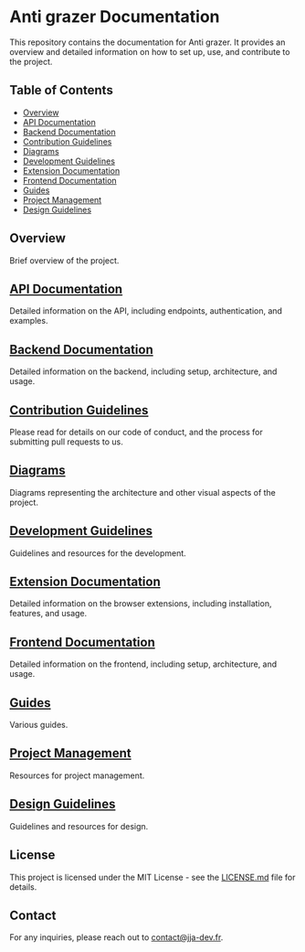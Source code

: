 # Anti grazer Documentation

This repository contains the documentation for Anti grazer. It provides an overview and detailed information on how to set up, use, and contribute to the project.

## Table of Contents

- [Overview](#overview)
- [API Documentation](#api-documentation)
- [Backend Documentation](#backend-documentation)
- [Contribution Guidelines](#contribution-guidelines)
- [Diagrams](#diagrams)
- [Development Guidelines](#development-guidelines)
- [Extension Documentation](#extension-documentation)
- [Frontend Documentation](#frontend-documentation)
- [Guides](#guides)
- [Project Management](#project-management)
- [Design Guidelines](#design-guidelines)

## Overview

Brief overview of the project.

## [API Documentation](api/README.md)

Detailed information on the API, including endpoints, authentication, and examples.

## [Backend Documentation](backend/README.md)

Detailed information on the backend, including setup, architecture, and usage.

## [Contribution Guidelines](contribution/CONTRIBUTING.md)

Please read for details on our code of conduct, and the process for submitting pull requests to us.

## [Diagrams](diagrams/README.md)

Diagrams representing the architecture and other visual aspects of the project.

## [Development Guidelines](development/README.md)

Guidelines and resources for the development.

## [Extension Documentation](extension/README.md)

Detailed information on the browser extensions, including installation, features, and usage.

## [Frontend Documentation](frontend/README.md)

Detailed information on the frontend, including setup, architecture, and usage.

## [Guides](guides/README.md)

Various guides.

## [Project Management](project-management/README.md)

Resources for project management.

## [Design Guidelines](design/README.md)

Guidelines and resources for design.

## License

This project is licensed under the MIT License - see the [LICENSE.md](LICENSE.md) file for details.

## Contact

For any inquiries, please reach out to contact@jja-dev.fr.

